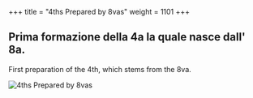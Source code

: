 +++
title = "4ths Prepared by 8vas"
weight = 1101
+++

## Prima formazione della 4a la quale nasce dall' 8a.

First preparation of the 4th, which stems from the 8va.

![4ths Prepared by 8vas](/img/durante/01DurReg.jpg)
